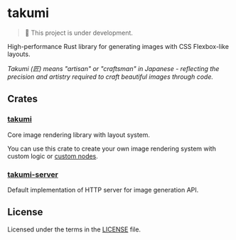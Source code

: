 # takumi

> 🚧 This project is under development.

High-performance Rust library for generating images with CSS Flexbox-like layouts.

_Takumi (匠) means "artisan" or "craftsman" in Japanese - reflecting the precision and artistry required to craft beautiful images through code._

## Crates

### [takumi](takumi/)

Core image rendering library with layout system.

You can use this crate to create your own image rendering system with custom logic or [custom nodes](example/src/custom_node.rs).

### [takumi-server](takumi-server/)

Default implementation of HTTP server for image generation API.

## License

Licensed under the terms in the [LICENSE](LICENSE) file.
